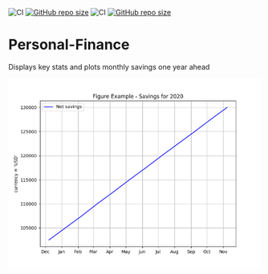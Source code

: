 ![CI](https://github.com/TheNewThinkTank/AACT-Analysis/actions/workflows/wf.yml/badge.svg)
[![GitHub repo size](https://img.shields.io/github/repo-size/TheNewThinkTank/AACT-Analysis?style=flat&logo=github&logoColor=whitesmoke&label=Repo%20Size)](https://github.com/TheNewThinkTank/AACT-Analysis/archive/refs/heads/main.zip)
![CI](https://github.com/TheNewThinkTank/personal-finance/actions/workflows/wf.yml/badge.svg)
[![GitHub repo size](https://img.shields.io/github/repo-size/TheNewThinkTank/personal-finance?style=flat&logo=github&logoColor=whitesmoke&label=Repo%20Size)](https://github.com/TheNewThinkTank/personal-finance/archive/refs/heads/main.zip)
# Personal-Finance
Displays key stats and plots monthly savings one year ahead

![](Figure_1.png)
